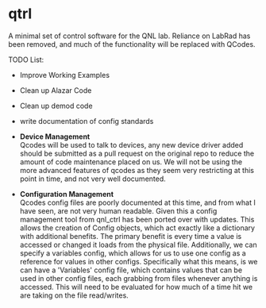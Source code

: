 # qtrl

A minimal set of control software for the QNL lab.
Reliance on LabRad has been removed, and much of the functionality will be replaced with QCodes.

TODO List:
 - Improve Working Examples
 - Clean up Alazar Code
 - Clean up demod code
 - write documentation of config standards

- **Device Management**   
Qcodes will be used to talk to devices, any new device driver added should be submitted
as a pull request on the original repo to reduce the amount of code maintenance placed on us.
We will not be using the more advanced features of qcodes as they seem very restricting at
this point in time, and not very well documented.

- **Configuration Management**  
Qcodes config files are poorly documented at this time, and from what I have seen, 
are not very human readable. Given this a config management tool from qnl_ctrl has 
been ported over with updates. This allows the creation of Config objects, which 
act exactly like a dictionary with additional benefits. The primary benefit is every 
time a value is accessed or changed it loads from the physical file. Additionally, 
we can specify a variables config, which allows for us to use one config as a reference
for values in other configs. Specifically what this means, is we can have a 'Variables'
config file, which contains values that can be used in other config files, each grabbing
from files whenever anything is accessed.  This will need to be evaluated for how
much of a time hit we are taking on the file read/writes.



